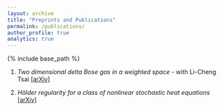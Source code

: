 ```yaml
---
layout: archive
title: "Preprints and Publications"
permalink: /publications/
author_profile: true
analytics: true
---
```


{% include base_path %}

1. *Two dimensional delta Bose gas in a weighted space* - with Li-Cheng Tsai <a href="https://arxiv.org/abs/2410.16550v1/">[arXiv]</a>

2. *H&ouml;lder regularity for a class of nonlinear stochastic heat equations* <a href="https://arxiv.org/abs/2501.16261">[arXiv]</a>